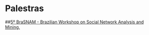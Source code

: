 # Palestras
##[5º BraSNAM - Brazilian Workshop on Social Network Analysis and Mining.](http://palestras.herokuapp.com/Brasnam2016/brasnam16/index.html)
